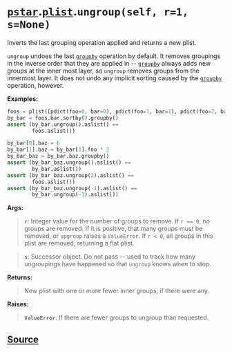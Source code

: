 # [`pstar`](./pstar.md).[`plist`](./pstar_plist.md).`ungroup(self, r=1, s=None)`

Inverts the last grouping operation applied and returns a new plist.

`ungroup` undoes the last [`groupby`](./pstar_plist_groupby.md) operation by default. It removes
groupings in the inverse order that they are applied in -- [`groupby`](./pstar_plist_groupby.md)
always adds new groups at the inner most layer, so `ungroup` removes
groups from the innermost layer. It does not undo any implicit sorting
caused by the [`groupby`](./pstar_plist_groupby.md) operation, however.

**Examples:**
```python
foos = plist([pdict(foo=0, bar=0), pdict(foo=1, bar=1), pdict(foo=2, bar=0)])
by_bar = foos.bar.sortby().groupby()
assert (by_bar.ungroup().aslist() ==
        foos.aslist())

by_bar[0].baz = 6
by_bar[1].baz = by_bar[1].foo * 2
by_bar_baz = by_bar.baz.groupby()
assert (by_bar_baz.ungroup().aslist() ==
        by_bar.aslist())
assert (by_bar_baz.ungroup(2).aslist() ==
        foos.aslist())
assert (by_bar_baz.ungroup(-1).aslist() ==
        by_bar.ungroup(-1).aslist())
```

**Args:**

>    **`r`**: Integer value for the number of groups to remove. If `r == 0`, no
>       groups are removed. If it is positive, that many groups must be
>       removed, or `upgroup` raises a `ValueError`. If `r < 0`, all groups in
>       this plist are removed, returning a flat plist.

>    **`s`**: Successor object. Do not pass -- used to track how many ungroupings
>       have happened so that `ungroup` knows when to stop.

**Returns:**

>    New plist with one or more fewer inner groups, if there were any.

**Raises:**

>    **`ValueError`**: If there are fewer groups to ungroup than requested.



## [Source](../pstar/pstar.py#L4519-L4583)